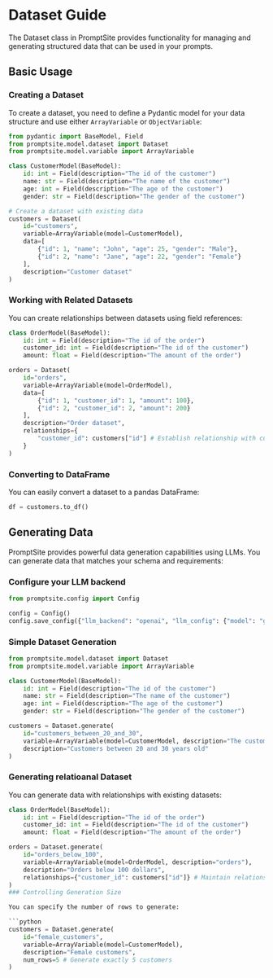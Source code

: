 # Dataset Guide

The Dataset class in PromptSite provides functionality for managing and generating structured data that can be used in your prompts.

## Basic Usage

### Creating a Dataset

To create a dataset, you need to define a Pydantic model for your data structure and use either `ArrayVariable` or `ObjectVariable`:

```python
from pydantic import BaseModel, Field
from promptsite.model.dataset import Dataset
from promptsite.model.variable import ArrayVariable

class CustomerModel(BaseModel):
    id: int = Field(description="The id of the customer")
    name: str = Field(description="The name of the customer")
    age: int = Field(description="The age of the customer")
    gender: str = Field(description="The gender of the customer")

# Create a dataset with existing data
customers = Dataset(
    id="customers",
    variable=ArrayVariable(model=CustomerModel),
    data=[
        {"id": 1, "name": "John", "age": 25, "gender": "Male"},
        {"id": 2, "name": "Jane", "age": 22, "gender": "Female"}
    ],
    description="Customer dataset"
)
```

### Working with Related Datasets

You can create relationships between datasets using field references:

```python
class OrderModel(BaseModel):
    id: int = Field(description="The id of the order")
    customer_id: int = Field(description="The id of the customer")
    amount: float = Field(description="The amount of the order")

orders = Dataset(
    id="orders",
    variable=ArrayVariable(model=OrderModel),
    data=[
        {"id": 1, "customer_id": 1, "amount": 100},
        {"id": 2, "customer_id": 2, "amount": 200}
    ],
    description="Order dataset",
    relationships={
        "customer_id": customers["id"] # Establish relationship with customers dataset
    }
)
```

### Converting to DataFrame

You can easily convert a dataset to a pandas DataFrame:

```python
df = customers.to_df()
```

## Generating Data

PromptSite provides powerful data generation capabilities using LLMs. You can generate data that matches your schema and requirements:


### Configure your LLM backend

```python
from promptsite.config import Config

config = Config()
config.save_config({"llm_backend": "openai", "llm_config": {"model": "gpt-4o-mini"}})

```
### Simple Dataset Generation

```python
from promptsite.model.dataset import Dataset
from promptsite.model.variable import ArrayVariable

class CustomerModel(BaseModel):
    id: int = Field(description="The id of the customer")
    name: str = Field(description="The name of the customer")
    age: int = Field(description="The age of the customer")
    gender: str = Field(description="The gender of the customer")

customers = Dataset.generate(
    id="customers_between_20_and_30",
    variable=ArrayVariable(model=CustomerModel, description="The customers for product A"),
    description="Customers between 20 and 30 years old"
)
```

### Generating relatioanal Dataset

You can generate data with relationships with existing datasets:

```python
class OrderModel(BaseModel):
    id: int = Field(description="The id of the order")
    customer_id: int = Field(description="The id of the customer")
    amount: float = Field(description="The amount of the order")

orders = Dataset.generate(
    id="orders_below_100",
    variable=ArrayVariable(model=OrderModel, description="orders"),
    description="Orders below 100 dollars",
    relationships={"customer_id": customers["id"]} # Maintain relationship with "customers" dataset
)
### Controlling Generation Size

You can specify the number of rows to generate:

```python
customers = Dataset.generate(
    id="female_customers",
    variable=ArrayVariable(model=CustomerModel),
    description="Female customers",
    num_rows=5 # Generate exactly 5 customers
)
```
